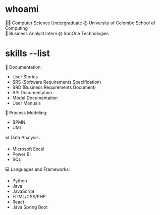 # whoami
👩‍💻 Computer Science Undergraduate @ University of Colombo School of Computing  
💼 Business Analyst Intern @ IronOne Technologies


# skills --list

📂 Documentation:
- User Stories
- SRS (Software Requirements Specification)
- BRD (Business Requirements Document)
- API Documentation
- Model Documentation
- User Manuals

🔄 Process Modeling:
- BPMN
- UML

📊 Data Analysis:
- Microsoft Excel
- Power BI
- SQL

💻 Languages and Frameworks:
- Python
- Java
- JavaScript
- HTML/CSS/PHP
- React
- Java Spring Boot
